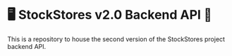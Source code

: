 # 🖥️ StockStores v2.0 Backend API 🏪

This is a repository to house the second version of the StockStores project backend API.
